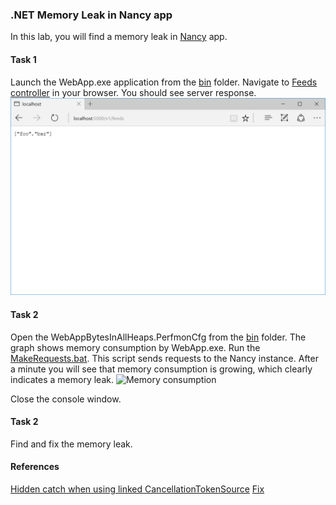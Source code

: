 ### .NET Memory Leak in Nancy app

In this lab, you will find a memory leak in [Nancy](https://github.com/NancyFx/Nancy/wiki/Introduction) app.

#### Task 1

Launch the WebApp.exe application from the [bin](bin/) folder. Navigate to [Feeds controller](http://localhost:5000/v1/feeds) in your browser. You should see server response.
![Feeds controller](img/feeds.PNG)

#### Task 2

Open the WebAppBytesInAllHeaps.PerfmonCfg from the [bin](bin/) folder. The graph shows memory consumption by WebApp.exe. Run the [MakeRequests.bat](bin/MakeRequests.bat). This script sends requests to the Nancy instance.
After a minute you will see that memory consumption is growing, which clearly indicates a memory leak.
![Memory consumption](/img/memory-consumption.PNG)

Close the console window.

#### Task 2

Find and fix the memory leak.

#### References
[Hidden catch when using linked CancellationTokenSource](https://lowleveldesign.wordpress.com/2015/11/30/catch-in-cancellationtokensource)
[Fix](https://github.com/NancyFx/Nancy/commit/7d70fed4c1dbd9bd530564c4e06a178ed2e19ef6)